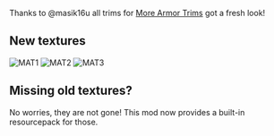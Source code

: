 Thanks to @masik16u all trims for [More Armor Trims](https://modrinth.com/mod/more-armor-trims) got a fresh look!

## New textures
![MAT1](https://cdn.modrinth.com/data/5edtQ4at/images/a14a4a8064a83654e28aa4fe363154df7bf6c5d5.png)
![MAT2](https://cdn.modrinth.com/data/5edtQ4at/images/9e5e1ecde0fa793bf9b79d7babe8849d0052e0d1.png)
![MAT3](https://cdn.modrinth.com/data/5edtQ4at/images/1ea603724a77fa24b0b12c45d1703b1382da9b9b.png)

## Missing old textures?
No worries, they are not gone! This mod now provides a built-in resourcepack for those.
